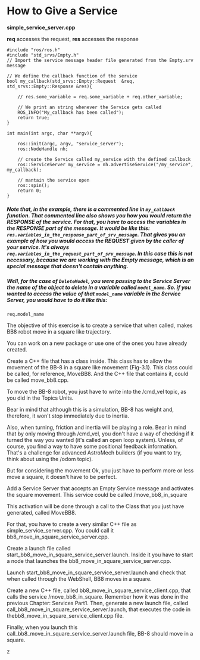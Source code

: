 # How to Give a Service

**simple_service_server.cpp**

**req** accesses the request, **res** accesses the response
```
#include "ros/ros.h"
#include "std_srvs/Empty.h"
// Import the service message header file generated from the Empty.srv message

// We define the callback function of the service
bool my_callback(std_srvs::Empty::Request  &req, std_srvs::Empty::Response &res){  

    // res.some_variable = req.some_variable + req.other_variable;

    // We print an string whenever the Service gets called
    ROS_INFO("My_callback has been called");
    return true;
}

int main(int argc, char **argv){

    ros::init(argc, argv, "service_server");
    ros::NodeHandle nh;

    // create the Service called my_service with the defined callback
    ros::ServiceServer my_service = nh.advertiseService("/my_service", my_callback);

    // mantain the service open
    ros::spin();
    return 0;
}
```
##### Note that, in the example, there is a commented line in `my_callback` function. That commented line also shows you how you would return the RESPONSE of the service. For that, you have to access the variables in the RESPONSE part of the message. It would be like this: `res.variables_in_the_response_part_of_srv_message`. That gives you an example of how you would access the REQUEST given by the caller of your service. It's always `req.variables_in_the_request_part_of_srv_message`. In this case this is not necessary, because we are working with the Empty message, which is an special message that doesn't contain anything.
##### Well, for the case of `DeleteModel`, you were passing to the Service Server the name of the object to delete in a variable called `model_name`. So. if you wanted to access the value of that `model_name` variable in the Service Server, you would have to do it like this:
```
req.model_name
```


















The objective of this exercise is to create a service that when called, makes BB8 robot move in a square like trajectory.

You can work on a new package or use one of the ones you have already created.

Create a C++ file that has a class inside. This class has to allow the movement of the BB-8 in a square like movement {Fig-3.1}. This class could be called, for reference, MoveBB8. And the C++ file that contains it, could be called move_bb8.cpp.

To move the BB-8 robot, you just have to write into the /cmd_vel topic, as you did in the Topics Units.

Bear in mind that although this is a simulation, BB-8 has weight and, therefore, it won't stop immediately due to inertia.

Also, when turning, friction and inertia will be playing a role. Bear in mind that by only moving through /cmd_vel, you don't have a way of checking if it turned the way you wanted (it's called an open loop system). Unless, of course, you find a way to have some positional feedback information. That's a challenge for advanced AstroMech builders (if you want to try, think about using the /odom topic).

But for considering the movement Ok, you just have to perform more or less move a square, it doesn't have to be perfect.

Add a Service Server that accepts an Empty Service message and activates the square movement. This service could be called /move_bb8_in_square

This activation will be done through a call to the Class that you just have generated, called MoveBB8.

For that, you have to create a very similar C++ file as simple_service_server.cpp. You could call it bb8_move_in_square_service_server.cpp.

Create a launch file called start_bb8_move_in_square_service_server.launch. Inside it you have to start a node that launches the bb8_move_in_square_service_server.cpp.

Launch start_bb8_move_in_square_service_server.launch and check that when called through the WebShell, BB8 moves in a square.

Create a new C++ file, called bb8_move_in_square_service_client.cpp, that calls the service /move_bb8_in_square. Remember how it was done in the previous Chapter: Services Part1.
Then, generate a new launch file, called call_bb8_move_in_square_service_server.launch, that executes the code in thebb8_move_in_square_service_client.cpp file.

Finally, when you launch this call_bb8_move_in_square_service_server.launch file, BB-8 should move in a square.

























































z
